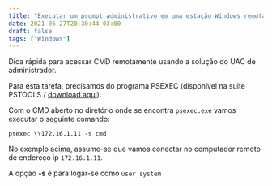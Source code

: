 ```yaml
---
title: "Executar um prompt administrativo em uma estação Windows remota"
date: 2021-06-27T20:30:44-03:00
draft: false
tags: ["Windows"]
---
```


 Dica rápida para acessar CMD remotamente usando a solução do UAC de administrador.

<!--more-->


Para esta tarefa, precisamos do programa PSEXEC (disponível na suite PSTOOLS / [download aqui](https://docs.microsoft.com/pt-br/sysinternals/downloads/psexec)). 

Com o CMD aberto no diretório onde se encontra `psexec.exe` vamos executar o seguinte comando:


    psexec \\172.16.1.11 -s cmd

No exemplo acima, assume-se que vamos conectar no computador remoto de endereço ip `172.16.1.11`.

A opção **-s** é para logar-se como `user system`

